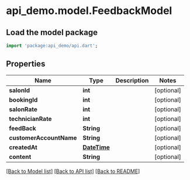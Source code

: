 # api_demo.model.FeedbackModel

## Load the model package
```dart
import 'package:api_demo/api.dart';
```

## Properties
Name | Type | Description | Notes
------------ | ------------- | ------------- | -------------
**salonId** | **int** |  | [optional] 
**bookingId** | **int** |  | [optional] 
**salonRate** | **int** |  | [optional] 
**technicianRate** | **int** |  | [optional] 
**feedBack** | **String** |  | [optional] 
**customerAccountName** | **String** |  | [optional] 
**createdAt** | [**DateTime**](DateTime.md) |  | [optional] 
**content** | **String** |  | [optional] 

[[Back to Model list]](../README.md#documentation-for-models) [[Back to API list]](../README.md#documentation-for-api-endpoints) [[Back to README]](../README.md)


